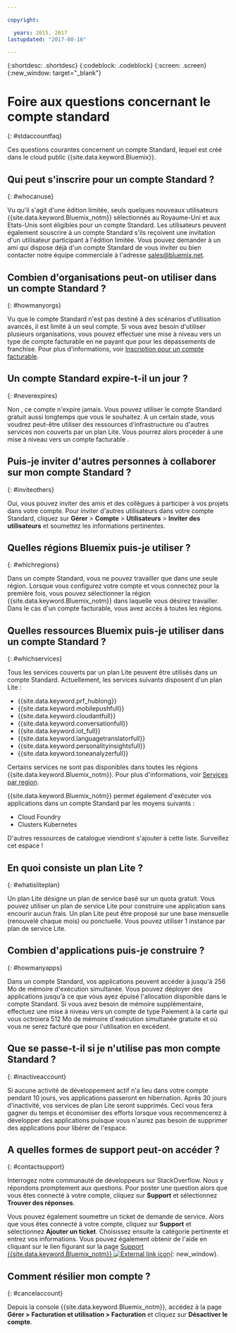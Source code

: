 ```yaml
---

copyright:

  years: 2015, 2017
lastupdated: "2017-08-16"

---
```


{:shortdesc: .shortdesc}
{:codeblock: .codeblock}
{:screen: .screen}
{:new_window: target="_blank"}

# Foire aux questions concernant le compte standard
{: #stdaccountfaq}

Ces questions courantes concernent un compte Standard, lequel est créé dans le cloud public {{site.data.keyword.Bluemix}}.

## Qui peut s'inscrire pour un compte Standard ?
{: #whocanuse}

Vu qu'il s'agit d'une édition limitée, seuls quelques nouveaux utilisateurs {{site.data.keyword.Bluemix_notm}} sélectionnés au Royaume-Uni et aux Etats-Unis sont éligibles pour un compte Standard. Les utilisateurs peuvent également souscrire à un compte Standard s'ils reçoivent une invitation d'un utilisateur participant à l'édition limitée. Vous pouvez demander à un ami qui dispose déjà d'un compte Standard de vous inviter ou bien contacter notre équipe commerciale à l'adresse sales@bluemix.net.

## Combien d'organisations peut-on utiliser dans un compte Standard ?
{: #howmanyorgs}

Vu que le compte Standard n'est pas destiné à des scénarios d'utilisation avancés, il est limité à un seul compte. Si vous avez besoin d'utiliser plusieurs organisations, vous pouvez effectuer une mise à niveau vers un type de compte facturable en ne payant que pour les dépassements de franchise. Pour plus d'informations, voir [Inscription pour un compte facturable](/docs/pricing/billable.html#billable).

## Un compte Standard expire-t-il un jour ?
{: #neverexpires}

Non , ce compte n'expire jamais. Vous pouvez utiliser le compte Standard gratuit aussi longtemps que vous le souhaitez. A un certain stade, vous voudrez peut-être utiliser des ressources d'infrastructure ou d'autres services non couverts par un plan Lite. Vous pourrez alors procéder à une mise à niveau vers un compte facturable .

## Puis-je inviter d'autres personnes à collaborer sur mon compte Standard ?
{: #inviteothers}

Oui, vous pouvez inviter des amis et des collègues à participer à vos projets dans votre compte. Pour inviter d'autres utilisateurs dans votre compte Standard, cliquez sur **Gérer** &gt; **Compte** &gt; **Utilisateurs** &gt; **Inviter des utilisateurs** et soumettez les informations pertinentes.  

## Quelles régions Bluemix puis-je utiliser ?
{: #whichregions}

Dans un compte Standard, vous ne pouvez travailler que dans une seule région. Lorsque vous configurez votre compte et vous connectez pour la première fois, vous pouvez sélectionner la région {{site.data.keyword.Bluemix_notm}} dans laquelle vous désirez travailler. Dans le cas d'un compte facturable, vous avez accès à toutes les régions.

## Quelles ressources Bluemix puis-je utiliser dans un compte Standard ?
{: #whichservices}

Tous les services couverts par un plan Lite peuvent être utilisés dans un compte Standard. Actuellement, les services suivants disposent d'un plan Lite :

<ul>
<li>{{site.data.keyword.prf_hublong}}</li>
<li>{{site.data.keyword.mobilepushfull}}</li>
<li>{{site.data.keyword.cloudantfull}}</li>
<li>{{site.data.keyword.conversationfull}}</li>
<li>{{site.data.keyword.iot_full}}</li>
<li>{{site.data.keyword.languagetranslatorfull}}</li>
<li>{{site.data.keyword.personalityinsightsfull}}</li>
<li>{{site.data.keyword.toneanalyzerfull}}</li>
</ul>

Certains services ne sont pas disponibles dans toutes les régions {{site.data.keyword.Bluemix_notm}}. Pour plus d'informations, voir [Services par region](/docs/services/services_region.html#services_region).

{{site.data.keyword.Bluemix_notm}} permet également d'exécuter vos applications dans un compte Standard par les moyens suivants :
<ul>
<li>Cloud Foundry</li>
<li>Clusters Kubernetes</li>
</ul>

D'autres ressources de catalogue viendront s'ajouter à cette liste. Surveillez cet espace !

## En quoi consiste un plan Lite ?
{: #whatisliteplan}

Un plan Lite désigne un plan de service basé sur un quota gratuit. Vous pouvez utiliser un plan de service Lite pour construire une application sans encourir aucun frais. Un plan Lite peut être proposé sur une base mensuelle (renouvelé chaque mois) ou ponctuelle. Vous pouvez utiliser 1 instance par plan de service Lite.  

## Combien d'applications puis-je construire ?
{: #howmanyapps}

Dans un compte Standard, vos applications peuvent accéder à jusqu'à 256 Mo de mémoire d'exécution simultanée. Vous pouvez déployer des applications jusqu'à ce que vous ayez épuisé l'allocation disponible dans le compte Standard. Si vous avez besoin de mémoire supplémentaire, effectuez une mise à niveau vers un compte de type Paiement à la carte qui vous octroiera 512 Mo de mémoire d'exécution simultanée gratuite et où vous ne serez facturé que pour l'utilisation en excédent.

## Que se passe-t-il si je n'utilise pas mon compte Standard ?
{: #inactiveaccount}

Si aucune activité de développement actif n'a lieu dans votre compte pendant 10 jours, vos applications passeront en hibernation. Après 30 jours d'inactivité, vos services de plan Lite seront supprimés. Ceci vous fera gagner du temps et économiser des efforts lorsque vous recommencerez à développer des applications puisque vous n'aurez pas besoin de supprimer des applications pour libérer de l'espace.

## A quelles formes de support peut-on accéder ?
{: #contactsupport}

Interrogez notre communauté de développeurs sur StackOverflow. Nous y répondons promptement aux questions. Pour poster une question alors que vous êtes connecté à votre compte, cliquez sur **Support** et sélectionnez **Trouver des réponses**.  

Vous pouvez également soumettre un ticket de demande de service. Alors que vous êtes connecté à votre compte, cliquez sur **Support** et sélectionnez **Ajouter un ticket**. Choisissez ensuite la catégorie pertinente et entrez vos informations. Vous pouvez également obtenir de l'aide en cliquant sur le lien figurant sur la page [Support {{site.data.keyword.Bluemix_notm}} ![External link icon](../icons/launch-glyph.svg)](http://ibm.biz/bluemixsupport){: new_window}.

## Comment résilier mon compte ?
{: #cancelaccount}

Depuis la console {{site.data.keyword.Bluemix_notm}}, accédez à la page **Gérer > Facturation et utilisation > Facturation** et cliquez sur **Désactiver le compte**.
